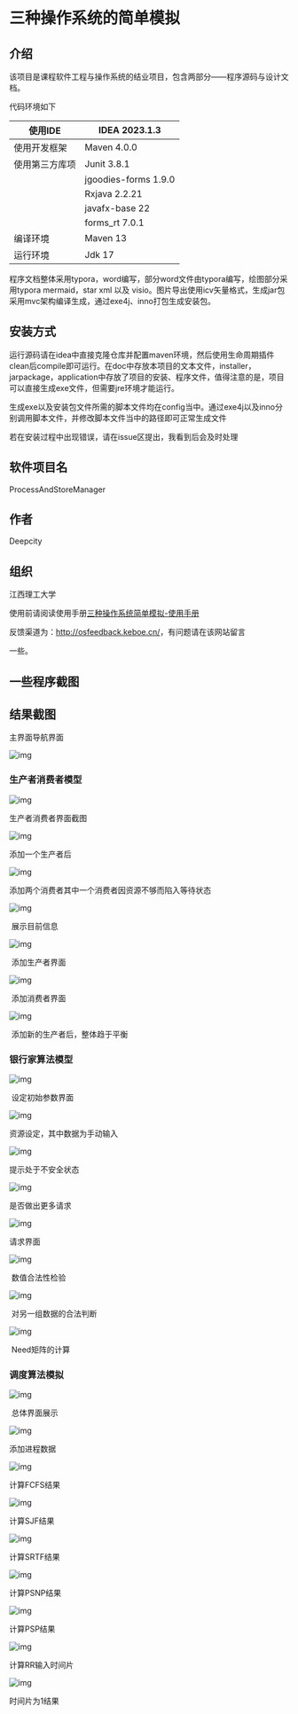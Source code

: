 # 三种操作系统的简单模拟

## 介绍

该项目是课程软件工程与操作系统的结业项目，包含两部分——程序源码与设计文档。

代码环境如下

| 使用IDE        | IDEA 2023.1.3        |
| -------------- | -------------------- |
| 使用开发框架   | Maven 4.0.0          |
| 使用第三方库项 | Junit 3.8.1          |
|                | jgoodies-forms 1.9.0 |
|                | Rxjava 2.2.21        |
|                | javafx-base 22       |
|                | forms_rt 7.0.1       |
| 编译环境       | Maven 13             |
| 运行环境       | Jdk 17               |

程序文档整体采用typora，word编写，部分word文件由typora编写，绘图部分采用typora mermaid，star xml 以及 visio。图片导出使用icv矢量格式，生成jar包采用mvc架构编译生成，通过exe4j、inno打包生成安装包。

## 安装方式

运行源码请在idea中直接克隆仓库并配置maven环境，然后使用生命周期插件clean后compile即可运行。在doc中存放本项目的文本文件，installer，jarpackage，application中存放了项目的安装、程序文件，值得注意的是，项目可以直接生成exe文件，但需要jre环境才能运行。

生成exe以及安装包文件所需的脚本文件均在config当中。通过exe4j以及inno分别调用脚本文件，并修改脚本文件当中的路径即可正常生成文件

若在安装过程中出现错误，请在issue区提出，我看到后会及时处理

## 软件项目名

ProcessAndStoreManager

## 作者

Deepcity

## 组织

江西理工大学

使用前请阅读使用手册[三种操作系统简单模拟-使用手册](./三种操作系统简单模拟-使用手册.md)

反馈渠道为：<http://osfeedback.keboe.cn/>，有问题请在该网站留言

一些。

## 一些程序截图

## 结果截图

主界面导航界面

![img](https://s2.loli.net/2024/08/16/qXyd4VMjel1WksL.png)

 

### 生产者消费者模型

![img](https://s2.loli.net/2024/08/16/8JlGQcCkZM75tf9.png)

生产者消费者界面截图

![img](https://s2.loli.net/2024/08/16/ONRgYSunrZWq2bU.png)

添加一个生产者后

![img](https://s2.loli.net/2024/08/16/LGw9iVHocMtDWdv.png)

添加两个消费者其中一个消费者因资源不够而陷入等待状态

![img](https://s2.loli.net/2024/08/16/yWwa2HvXPcGmAkI.png)

​    展示目前信息

![img](https://s2.loli.net/2024/08/16/qiylQLP3AMtoVaC.png)

​    添加生产者界面

![img](file:///C:/Users/Deepcity/AppData/Local/Temp/msohtmlclip1/01/clip_image011.png)

​    添加消费者界面

![img](https://s2.loli.net/2024/08/16/Fav1xYV2QNZMWtT.png)

​    添加新的生产者后，整体趋于平衡

### 银行家算法模型

 

![img](https://s2.loli.net/2024/08/16/NyGeHW6O1MRLbB3.png)

​    设定初始参数界面

![img](https://s2.loli.net/2024/08/16/Cp3SXbTf1lQMWAt.png)

资源设定，其中数据为手动输入

![img](https://s2.loli.net/2024/08/16/I9nyJkBK5HjZ2Xg.png)

提示处于不安全状态

![img](https://s2.loli.net/2024/08/16/8dA436bTwfGEkDq.png)

是否做出更多请求

 

![img](https://s2.loli.net/2024/08/16/4bLw3mWHU1YqF7k.png)

请求界面

![img](https://s2.loli.net/2024/08/16/Msyg1YJHG3NliUC.png)

​    数值合法性检验

![img](https://s2.loli.net/2024/08/16/X8p46WnmyRGceAK.png)

​    对另一组数据的合法判断

![img](https://s2.loli.net/2024/08/16/THZbGzdXs5itF6V.png)

​    Need矩阵的计算

### 调度算法模拟

![img](https://s2.loli.net/2024/08/16/68NQMHFiGLTyWxP.png)

​    总体界面展示

![img](https://s2.loli.net/2024/08/16/aPpQ32O4sNIoAuD.png)

添加进程数据

![img](https://s2.loli.net/2024/08/16/G3hRzXfrKnB7E6q.png)

计算FCFS结果

![img](https://s2.loli.net/2024/08/16/gBhcFGxlW1dvVQ5.png)

计算SJF结果

![img](https://s2.loli.net/2024/08/16/7qHgbuEhCAJQVyo.png)

计算SRTF结果

![img](https://s2.loli.net/2024/08/16/EbKZ7yBwtCSo2Rz.png)

计算PSNP结果

![img](https://s2.loli.net/2024/08/16/XZJ4dBO8MxveLNm.png)

计算PSP结果

![img](https://s2.loli.net/2024/08/16/CuVye3zdFGYpjXm.png)

计算RR输入时间片

![img](https://s2.loli.net/2024/08/16/FNwlQ8KgLZOfJrq.png)

时间片为1结果

 

